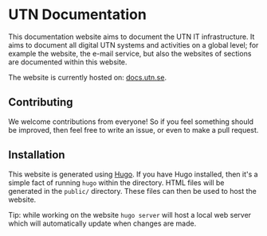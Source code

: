 # UTN Documentation

This documentation website aims to document the UTN IT infrastructure. It aims
to document all digital UTN systems and activities on a global level; for
example the website, the e-mail service, but also the websites of sections are
documented within this website.

The website is currently hosted on:
[docs.utn.se](https://docs.utn.se/introduction/).

## Contributing

We welcome contributions from everyone! So if you feel something should be
improved, then feel free to write an issue, or even to make a pull request.

## Installation

This website is generated using [Hugo](gohugo.io). If you have Hugo installed,
then it's a simple fact of running `hugo` within the directory. HTML files will
be generated in the `public/` directory. These files can then be used to host
the website.

Tip: while working on the website `hugo server` will host a local web server
which will automatically update when changes are made.
